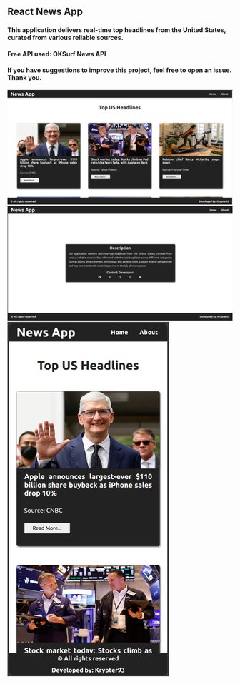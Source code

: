 
## React News App

#### This application delivers real-time top headlines from the United States, curated from various reliable sources. 

#### Free API used: OKSurf News API

#### If you have suggestions to improve this project, feel free to open an issue. Thank you.

![Main View](https://github.com/Krypter93/react-news-app/blob/gh-pages/previews/Captura%20desde%202024-05-02%2018-54-46.png?raw=true)
![About View](https://github.com/Krypter93/react-news-app/blob/gh-pages/previews/Captura%20desde%202024-05-02%2019-08-01.png?raw=true)
![Mobile View](https://github.com/Krypter93/react-news-app/blob/gh-pages/previews/Captura%20desde%202024-05-02%2019-10-14.png?raw=true)
